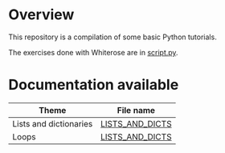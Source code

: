 # Overview

This repository is a compilation of some basic Python tutorials.

The exercises done with Whiterose are in [script.py](script.py).

# Documentation available

| Theme                  | File name                                    |
|------------------------|----------------------------------------------|
| Lists and dictionaries | [LISTS_AND_DICTS](README/LISTS_AND_DICTS.md) |
| Loops                  | [LISTS_AND_DICTS](README/LOOPS.md)           |
